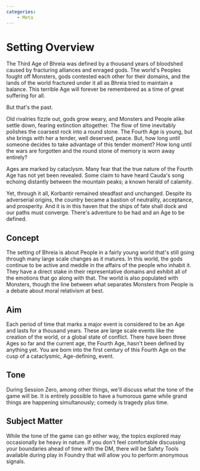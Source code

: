 ```yaml
---
categories:
    - Meta
---
```

# Setting Overview

The Third Age of Bhreia was defined by a thousand years of bloodshed caused by fracturing alliances and enraged gods. The world's Peoples fought off Monsters, gods contested each other for their domains, and the lands of the world fractured under it all as Bhreia tried to maintain a balance. This terrible Age will forever be remembered as a time of great suffering for all.

But that's the past.

Old rivalries fizzle out, gods grow weary, and Monsters and People alike settle down, fearing extinction altogether. The flow of time inevitably polishes the coarsest rock into a round stone. The Fourth Age is young, but she brings with her a tender, well deserved, peace. But, how long until someone decides to take advantage of this tender moment? How long until the wars are forgotten and the round stone of memory is worn away entirely?

Ages are marked by cataclysm. Many fear that the true nature of the Fourth Age has not yet been revealed. Some claim to have heard Cauda's song echoing distantly between the mountain peaks; a known herald of calamity.

Yet, through it all, Korbantir remained steadfast and unchanged. Despite its adverserial origins, the country became a bastion of neutrality, acceptance, and prosperity. And it is in this haven that the ships of fate shall dock and our paths must converge. There's adventure to be had and an Age to be defined.

## Concept

The setting of Bhreia is about People in a fairly young world that's still going through many large scale changes as it matures. In this world, the gods continue to be active and meddle in the affairs of the people who inhabit it. They have a direct stake in their representative domains and exhibit all of the emotions that go along with that. The world is also populated with Monsters, though the line between what separates Monsters from People is a debate about moral relativism at best.

## Aim

Each period of time that marks a major event is considered to be an Age and lasts for a thousand years. These are large scale events like the creation of the world, or a global state of conflict. There have been three Ages so far and the current age, the Fourth Age, hasn't been defined by anything yet. You are born into the first century of this Fourth Age on the cusp of a cataclysmic, Age-defining, event.

## Tone

During Session Zero, among other things, we'll discuss what the tone of the game will be. It is entirely possible to have a humorous game while grand things are happening simultanously; comedy is tragedy plus time.

## Subject Matter

While the tone of the game can go either way, the topics explored may occasionally be heavy in nature. If you don't feel comfortable discussing your boundaries ahead of time with the DM, there will be Safety Tools available during play in Foundry that will allow you to perform anonymous signals.
